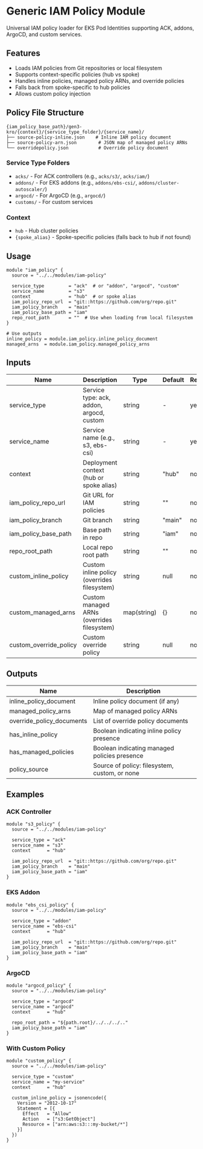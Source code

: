 # Generic IAM Policy Module

Universal IAM policy loader for EKS Pod Identities supporting ACK, addons, ArgoCD, and custom services.

## Features

- Loads IAM policies from Git repositories or local filesystem
- Supports context-specific policies (hub vs spoke)
- Handles inline policies, managed policy ARNs, and override policies
- Falls back from spoke-specific to hub policies
- Allows custom policy injection

## Policy File Structure

```
{iam_policy_base_path}/gen3-kro/{context}/{service_type_folder}/{service_name}/
├── source-policy-inline.json    # Inline IAM policy document
├── source-policy-arn.json        # JSON map of managed policy ARNs
└── overridepolicy.json           # Override policy document
```

### Service Type Folders
- `acks/` - For ACK controllers (e.g., `acks/s3/`, `acks/iam/`)
- `addons/` - For EKS addons (e.g., `addons/ebs-csi/`, `addons/cluster-autoscaler/`)
- `argocd/` - For ArgoCD (e.g., `argocd/`)
- `customs/` - For custom services

### Context
- `hub` - Hub cluster policies
- `{spoke_alias}` - Spoke-specific policies (falls back to hub if not found)

## Usage

```hcl
module "iam_policy" {
  source = "../../modules/iam-policy"

  service_type         = "ack"  # or "addon", "argocd", "custom"
  service_name         = "s3"
  context              = "hub"  # or spoke alias
  iam_policy_repo_url  = "git::https://github.com/org/repo.git"
  iam_policy_branch    = "main"
  iam_policy_base_path = "iam"
  repo_root_path       = ""  # Use when loading from local filesystem
}

# Use outputs
inline_policy = module.iam_policy.inline_policy_document
managed_arns  = module.iam_policy.managed_policy_arns
```

## Inputs

| Name | Description | Type | Default | Required |
|------|-------------|------|---------|----------|
| service_type | Service type: ack, addon, argocd, custom | string | - | yes |
| service_name | Service name (e.g., s3, ebs-csi) | string | - | yes |
| context | Deployment context (hub or spoke alias) | string | "hub" | no |
| iam_policy_repo_url | Git URL for IAM policies | string | "" | no |
| iam_policy_branch | Git branch | string | "main" | no |
| iam_policy_base_path | Base path in repo | string | "iam" | no |
| repo_root_path | Local repo root path | string | "" | no |
| custom_inline_policy | Custom inline policy (overrides filesystem) | string | null | no |
| custom_managed_arns | Custom managed ARNs (overrides filesystem) | map(string) | {} | no |
| custom_override_policy | Custom override policy | string | null | no |

## Outputs

| Name | Description |
|------|-------------|
| inline_policy_document | Inline policy document (if any) |
| managed_policy_arns | Map of managed policy ARNs |
| override_policy_documents | List of override policy documents |
| has_inline_policy | Boolean indicating inline policy presence |
| has_managed_policies | Boolean indicating managed policies presence |
| policy_source | Source of policy: filesystem, custom, or none |

## Examples

### ACK Controller
```hcl
module "s3_policy" {
  source = "../../modules/iam-policy"

  service_type = "ack"
  service_name = "s3"
  context      = "hub"

  iam_policy_repo_url  = "git::https://github.com/org/repo.git"
  iam_policy_branch    = "main"
  iam_policy_base_path = "iam"
}
```

### EKS Addon
```hcl
module "ebs_csi_policy" {
  source = "../../modules/iam-policy"

  service_type = "addon"
  service_name = "ebs-csi"
  context      = "hub"

  iam_policy_repo_url  = "git::https://github.com/org/repo.git"
  iam_policy_branch    = "main"
  iam_policy_base_path = "iam"
}
```

### ArgoCD
```hcl
module "argocd_policy" {
  source = "../../modules/iam-policy"

  service_type = "argocd"
  service_name = "argocd"
  context      = "hub"

  repo_root_path = "${path.root}/../../../.."
  iam_policy_base_path = "iam"
}
```

### With Custom Policy
```hcl
module "custom_policy" {
  source = "../../modules/iam-policy"

  service_type = "custom"
  service_name = "my-service"
  context      = "hub"

  custom_inline_policy = jsonencode({
    Version = "2012-10-17"
    Statement = [{
      Effect   = "Allow"
      Action   = ["s3:GetObject"]
      Resource = ["arn:aws:s3:::my-bucket/*"]
    }]
  })
}
```
